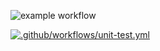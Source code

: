 

![example workflow](https://github.com/Barvand/social-media-client-workflow/actions/workflows/e2e-test.yml/badge.svg)


[![.github/workflows/unit-test.yml](https://github.com/Barvand/social-media-client-workflow/actions/workflows/unit-test.yml/badge.svg)](https://github.com/Barvand/social-media-client-workflow/actions/workflows/unit-test.yml)
